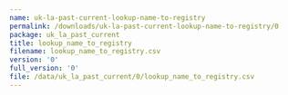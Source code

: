 ```yaml
---
name: uk-la-past-current-lookup-name-to-registry
permalink: /downloads/uk-la-past-current-lookup-name-to-registry/0
package: uk_la_past_current
title: lookup_name_to_registry
filename: lookup_name_to_registry.csv
version: '0'
full_version: '0'
file: /data/uk_la_past_current/0/lookup_name_to_registry.csv
---
```


